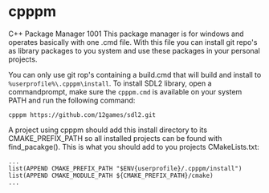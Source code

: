 # cpppm
C++ Package Manager 1001
This package manager is for windows and operates basically with one .cmd file. With this file you can install git repo's as library packages to you system and use these packages in your personal projects.

You can only use git rop's containing a build.cmd that will build and install to ``%userprofile%\.cpppm\install``. To install SDL2 library, open a commandprompt, make sure the ``cpppm.cmd`` is available on your system PATH and run the following command:

```
cpppm https://github.com/12games/sdl2.git
```

A project using cpppm should add this install directory to its CMAKE_PREFIX_PATH so all installed projects can be found with find_pacakge(). This is what you should add to you projects CMakeLists.txt:

```
...
list(APPEND CMAKE_PREFIX_PATH "$ENV{userprofile}/.cpppm/install")
list(APPEND CMAKE_MODULE_PATH ${CMAKE_PREFIX_PATH}/cmake)
...
```
